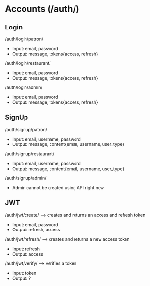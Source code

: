 # Accounts (/auth/)
## Login
/auth/login/patron/
* Input: email, password
* Output: message, tokens{access, refresh}

/auth/login/restaurant/
* Input: email, password
* Output: message, tokens{access, refresh}

/auth/login/admin/
* Input: email, password
* Output: message, tokens{access, refresh}

## SignUp
/auth/signup/patron/
* Input: email, username, password
* Output: message, content{email, username, user_type}

/auth/signup/restaurant/
* Input: email, username, password
* Output: message, content{email, username, user_type}

/auth/signup/admin/
* Admin cannot be created using API right now

## JWT
/auth/jwt/create/ --> creates and returns an access and refresh token
* Input: email, password
* Output: refresh, access

/auth/jwt/refresh/ --> creates and returns a new access token
* Input: refresh
* Output: access

/auth/jwt/verify/ --> verifies a token
* Input: token
* Output: ?